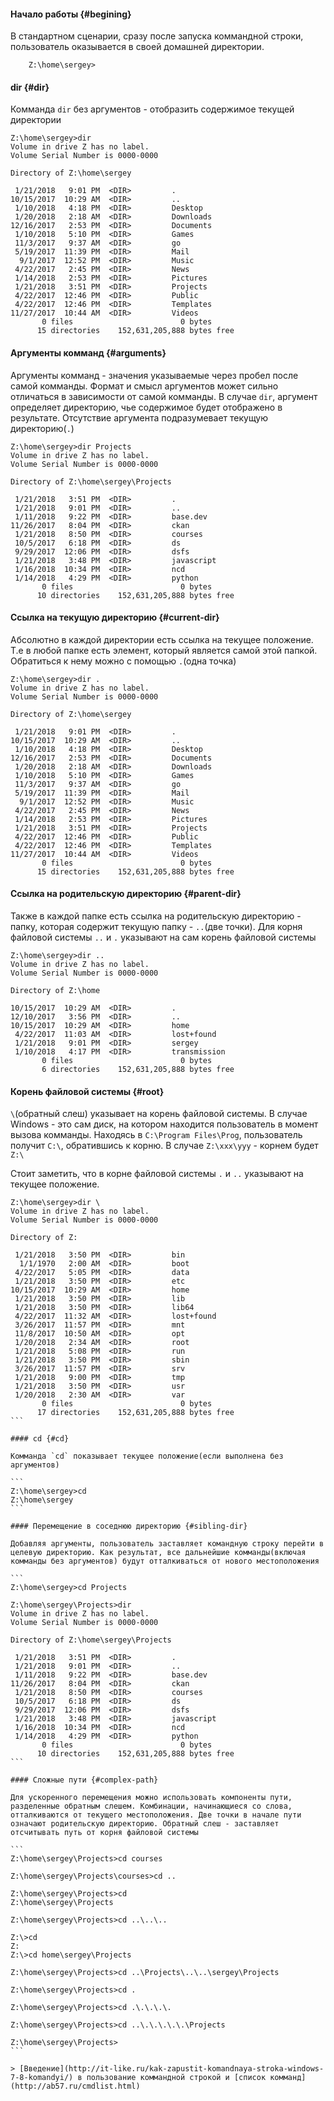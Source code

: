 #### Начало работы {#begining}

В стандартном сценарии, сразу после запуска коммандной строки, пользователь оказывается в своей домашней директории.

```
	Z:\home\sergey>
```

#### dir {#dir}

Комманда `dir`  без аргументов - отобразить содержимое текущей директории

```
Z:\home\sergey>dir
Volume in drive Z has no label.
Volume Serial Number is 0000-0000

Directory of Z:\home\sergey

 1/21/2018   9:01 PM  <DIR>         .
10/15/2017  10:29 AM  <DIR>         ..
 1/10/2018   4:18 PM  <DIR>         Desktop
 1/20/2018   2:18 AM  <DIR>         Downloads
12/16/2017   2:53 PM  <DIR>         Documents
 1/10/2018   5:10 PM  <DIR>         Games
 11/3/2017   9:37 AM  <DIR>         go
 5/19/2017  11:39 PM  <DIR>         Mail
  9/1/2017  12:52 PM  <DIR>         Music
 4/22/2017   2:45 PM  <DIR>         News
 1/14/2018   2:53 PM  <DIR>         Pictures
 1/21/2018   3:51 PM  <DIR>         Projects
 4/22/2017  12:46 PM  <DIR>         Public
 4/22/2017  12:46 PM  <DIR>         Templates
11/27/2017  10:44 AM  <DIR>         Videos
	   0 files                        0 bytes
	  15 directories    152,631,205,888 bytes free
```

#### Аргументы комманд {#arguments}

Аргументы комманд - значения указываемые через пробел после самой комманды. Формат и смысл аргументов может сильно отличаться в зависимости от самой комманды. В случае `dir`, аргумент определяет директорию, чье содержимое будет отображено в результате. Отсутствие аргумента подразумевает текущую директорию(`.`)

```
Z:\home\sergey>dir Projects
Volume in drive Z has no label.
Volume Serial Number is 0000-0000

Directory of Z:\home\sergey\Projects

 1/21/2018   3:51 PM  <DIR>         .
 1/21/2018   9:01 PM  <DIR>         ..
 1/11/2018   9:22 PM  <DIR>         base.dev
11/26/2017   8:04 PM  <DIR>         ckan
 1/21/2018   8:50 PM  <DIR>         courses
 10/5/2017   6:18 PM  <DIR>         ds
 9/29/2017  12:06 PM  <DIR>         dsfs
 1/21/2018   3:48 PM  <DIR>         javascript
 1/16/2018  10:34 PM  <DIR>         ncd
 1/14/2018   4:29 PM  <DIR>         python
       0 files                        0 bytes
      10 directories    152,631,205,888 bytes free
```

#### Ссылка на текущую директорию {#current-dir}

Абсолютно в каждой директории есть ссылка на текущее положение. Т.е в любой папке есть элемент, который является самой этой папкой. Обратиться к нему можно с помощью `.`(одна точка)

```
Z:\home\sergey>dir .
Volume in drive Z has no label.
Volume Serial Number is 0000-0000

Directory of Z:\home\sergey

 1/21/2018   9:01 PM  <DIR>         .
10/15/2017  10:29 AM  <DIR>         ..
 1/10/2018   4:18 PM  <DIR>         Desktop
12/16/2017   2:53 PM  <DIR>         Documents
 1/20/2018   2:18 AM  <DIR>         Downloads
 1/10/2018   5:10 PM  <DIR>         Games
 11/3/2017   9:37 AM  <DIR>         go
 5/19/2017  11:39 PM  <DIR>         Mail
  9/1/2017  12:52 PM  <DIR>         Music
 4/22/2017   2:45 PM  <DIR>         News
 1/14/2018   2:53 PM  <DIR>         Pictures
 1/21/2018   3:51 PM  <DIR>         Projects
 4/22/2017  12:46 PM  <DIR>         Public
 4/22/2017  12:46 PM  <DIR>         Templates
11/27/2017  10:44 AM  <DIR>         Videos
       0 files                        0 bytes
      15 directories    152,631,205,888 bytes free
```

#### Ссылка на родительскую директорию {#parent-dir}

Также в каждой папке есть ссылка на родительскую директорию - папку, которая содержит текущую папку - `..`(две точки). Для корня файловой системы `..` и `.` указывают на сам корень файловой системы

```
Z:\home\sergey>dir ..
Volume in drive Z has no label.
Volume Serial Number is 0000-0000

Directory of Z:\home

10/15/2017  10:29 AM  <DIR>         .
12/10/2017   3:56 PM  <DIR>         ..
10/15/2017  10:29 AM  <DIR>         home
 4/22/2017  11:03 AM  <DIR>         lost+found
 1/21/2018   9:01 PM  <DIR>         sergey
 1/10/2018   4:17 PM  <DIR>         transmission
       0 files                        0 bytes
       6 directories    152,631,205,888 bytes free
```
#### Корень файловой системы {#root}

`\`(обратный слеш) указывает на корень файловой системы. В случае Windows - это сам диск, на котором находится пользователь в момент вызова комманды. Находясь в `C:\Program Files\Prog`, пользователь получит `C:\`, обратившись к корню. В случае `Z:\xxx\yyy` - корнем будет `Z:\`

Стоит заметить, что в корне файловой системы `.` и `..` указывают на текущее положение.

````
Z:\home\sergey>dir \
Volume in drive Z has no label.
Volume Serial Number is 0000-0000

Directory of Z:

 1/21/2018   3:50 PM  <DIR>         bin
  1/1/1970   2:00 AM  <DIR>         boot
 4/22/2017   5:05 PM  <DIR>         data
 1/21/2018   3:50 PM  <DIR>         etc
10/15/2017  10:29 AM  <DIR>         home
 1/21/2018   3:50 PM  <DIR>         lib
 1/21/2018   3:50 PM  <DIR>         lib64
 4/22/2017  11:32 AM  <DIR>         lost+found
 3/26/2017  11:57 PM  <DIR>         mnt
 11/8/2017  10:50 AM  <DIR>         opt
 1/20/2018   2:34 AM  <DIR>         root
 1/21/2018   5:08 PM  <DIR>         run
 1/21/2018   3:50 PM  <DIR>         sbin
 3/26/2017  11:57 PM  <DIR>         srv
 1/21/2018   9:00 PM  <DIR>         tmp
 1/21/2018   3:50 PM  <DIR>         usr
 1/20/2018   2:30 AM  <DIR>         var
       0 files                        0 bytes
      17 directories    152,631,205,888 bytes free
```

#### cd {#cd}

Комманда `cd` показывает текущее положение(если выполнена без аргументов)

```
Z:\home\sergey>cd
Z:\home\sergey
```

#### Перемещение в соседнюю директорию {#sibling-dir}

Добавляя аргументы, пользователь заставляет командную строку перейти в целевую директорию. Как результат, все дальнейшие комманды(включая комманды без аргументов) будут отталкиваться от нового местоположения

```
Z:\home\sergey>cd Projects

Z:\home\sergey\Projects>dir
Volume in drive Z has no label.
Volume Serial Number is 0000-0000

Directory of Z:\home\sergey\Projects

 1/21/2018   3:51 PM  <DIR>         .
 1/21/2018   9:01 PM  <DIR>         ..
 1/11/2018   9:22 PM  <DIR>         base.dev
11/26/2017   8:04 PM  <DIR>         ckan
 1/21/2018   8:50 PM  <DIR>         courses
 10/5/2017   6:18 PM  <DIR>         ds
 9/29/2017  12:06 PM  <DIR>         dsfs
 1/21/2018   3:48 PM  <DIR>         javascript
 1/16/2018  10:34 PM  <DIR>         ncd
 1/14/2018   4:29 PM  <DIR>         python
       0 files                        0 bytes
      10 directories    152,631,205,888 bytes free
```

#### Сложные пути {#complex-path}

Для ускоренного перемещения можно использовать компоненты пути, разделенные обратным слешем. Комбинации, начинающиеся со слова, отталкиваются от текущего местоположения. Две точки в начале пути означают родительскую директорию. Обратный слеш - заставляет отсчитывать путь от корня файловой системы

```
Z:\home\sergey\Projects>cd courses

Z:\home\sergey\Projects\courses>cd ..

Z:\home\sergey\Projects>cd
Z:\home\sergey\Projects

Z:\home\sergey\Projects>cd ..\..\..

Z:\>cd
Z:
Z:\>cd home\sergey\Projects

Z:\home\sergey\Projects>cd ..\Projects\..\..\sergey\Projects

Z:\home\sergey\Projects>cd .

Z:\home\sergey\Projects>cd .\.\.\.\.

Z:\home\sergey\Projects>cd ..\.\.\.\.\.\Projects

Z:\home\sergey\Projects>
```

> [Введение](http://it-like.ru/kak-zapustit-komandnaya-stroka-windows-7-8-komandyi/) в пользование коммандной строкой и [список комманд](http://ab57.ru/cmdlist.html)
